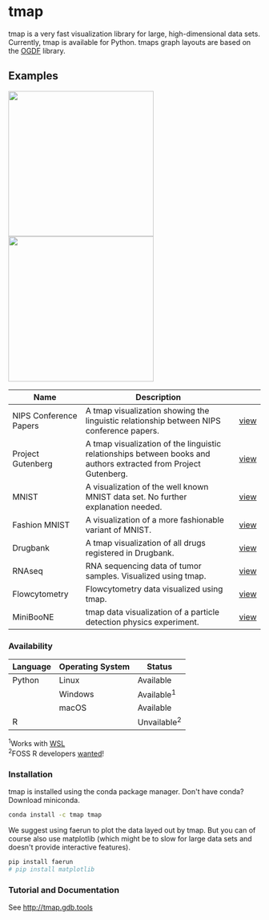 # tmap
tmap is a very fast visualization library for large, high-dimensional data sets. Currently, tmap is available for Python. tmaps graph layouts are based on the [OGDF](https://ogdf.uos.de/) library.

## Examples
<img src="https://raw.githubusercontent.com/reymond-group/tmap/master/tmap/examples/drugbank/drugbank.jpg" height="290px"/>  <img src="https://raw.githubusercontent.com/reymond-group/tmap/master/tmap/examples/mnist/mnist.jpg" height="290px" />

| Name | Description |   |
| ---- | ----------- | - |
| NIPS Conference Papers | A tmap visualization showing the linguistic relationship between NIPS conference papers. | [view](http://tmap.gdb.tools/src/nips/nips_papers.html) |
| Project Gutenberg | A tmap visualization of the linguistic relationships between books and authors extracted from Project Gutenberg. | [view](http://tmap.gdb.tools/src/gutenberg/gutenberg.html) |
| MNIST | A visualization of the well known MNIST data set. No further explanation needed. | [view](http://tmap.gdb.tools/src/mnist/mnist.html) |
| Fashion MNIST | A visualization of a more fashionable variant of MNIST. | [view](http://tmap.gdb.tools/src/fmnist/fmnist.html) |
| Drugbank | A tmap visualization of all drugs registered in Drugbank. | [view](http://tmap.gdb.tools/src/drugbank/drugbank.html) |
| RNAseq | RNA sequencing data of tumor samples. Visualized using tmap. | [view](http://tmap.gdb.tools/src/rnaseq/rnaseq.html) |
| Flowcytometry | Flowcytometry data visualized using tmap. | [view](http://tmap.gdb.tools/src/flowcytometry/cyto.html) |
| MiniBooNE | tmap data visualization of a particle detection physics experiment.  | [view](http://tmap.gdb.tools/src/miniboone/miniboone.html) |


### Availability
| Language | Operating System | Status                 |
| -------- | ---------------- | ---------------------- |
| Python   | Linux            | Available              |
|          | Windows          | Available<sup>1</sup>  |
|          | macOS            | Available              |
| R        |                  | Unvailable<sup>2</sup> |

<span class="small"><sup>1</sup>Works with
[WSL](https://docs.microsoft.com/en-us/windows/wsl/install-win10)</span>  
<span class="small"><sup>2</sup>FOSS R developers
[wanted](https://github.com/reymond-group/tmap)\!</span>

### Installation
tmap is installed using the conda package manager. Don't have conda? Download miniconda.

```bash
conda install -c tmap tmap
```

We suggest using faerun to plot the data layed out by tmap. But you can of course also use matplotlib (which might be to slow for large data sets and doesn't provide interactive features).

```bash
pip install faerun
# pip install matplotlib
```
### Tutorial and Documentation
See <a href="http://tmap.gdb.tools">http://tmap.gdb.tools</a>
